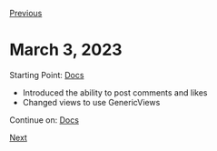 [Previous](./2.md)

# March 3, 2023

Starting Point: [Docs](https://docs.djangoproject.com/en/4.1/intro/tutorial04/)

- Introduced the ability to post comments and likes
- Changed views to use GenericViews

Continue on: [Docs](https://docs.djangoproject.com/en/4.1/intro/tutorial05/)

[Next](./4.md)
